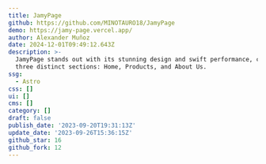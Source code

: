 ```yaml
---
title: JamyPage
github: https://github.com/MINOTAURO18/JamyPage
demo: https://jamy-page.vercel.app/
author: Alexander Muñoz
date: 2024-12-01T09:49:12.643Z
description: >-
  JamyPage stands out with its stunning design and swift performance, comprising
  three distinct sections: Home, Products, and About Us.
ssg:
  - Astro
css: []
ui: []
cms: []
category: []
draft: false
publish_date: '2023-09-20T19:31:13Z'
update_date: '2023-09-26T15:36:15Z'
github_star: 16
github_fork: 12
---
```

